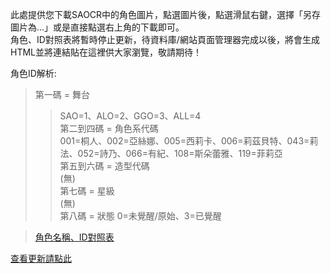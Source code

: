 ﻿此處提供您下載SAOCR中的角色圖片，點選圖片後，點選滑鼠右鍵，選擇「另存圖片為...」或是直接點選右上角的下載即可。   
角色、ID對照表將暫時停止更新，待資料庫/網站頁面管理器完成以後，將會生成HTML並將連結貼在這裡供大家瀏覽，敬請期待！

角色ID解析:
>第一碼 = 舞台  
>>SAO=1、ALO=2、GGO=3、ALL=4  
>第二到四碼 = 角色系代碼  
>>001=桐人、002=亞絲娜、005=西莉卡、006=莉茲貝特、043=莉法、052=詩乃、066=有紀、108=斯朵蕾雅、119=菲莉亞  
>第五到六碼 = 造型代碼  
>>(無)   
>第七碼 = 星級  
>>(無)  
>第八碼 = 狀態
>>0=未覺醒/原始、3=已覺醒

>[角色名稱、ID對照表](https://sites.google.com/site/saocrpictures/home/pre-released/charas/idtable)

[查看更新請點此](https://github.com/RaenonX/SAOCR-Pictures/commits/Startup-Pictures)

